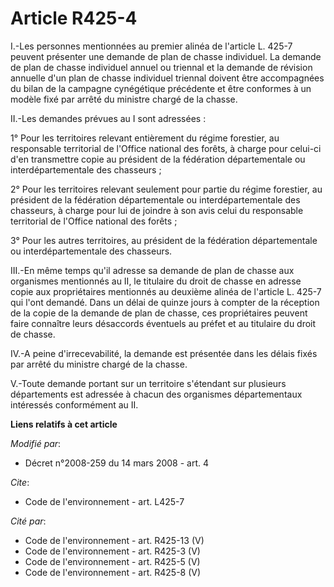 # Article R425-4

I.-Les personnes mentionnées au premier alinéa de l'article L. 425-7 peuvent présenter une demande de plan de chasse
individuel. La demande de plan de chasse individuel annuel ou triennal et la demande de révision annuelle d'un plan de chasse
individuel triennal doivent être accompagnées du bilan de la campagne cynégétique précédente et être conformes à un modèle
fixé par arrêté du ministre chargé de la chasse. 

II.-Les demandes prévues au I sont adressées : 

1° Pour les territoires relevant entièrement du régime forestier, au responsable territorial de l'Office national des forêts,
à charge pour celui-ci d'en transmettre copie au président de la fédération départementale ou interdépartementale des
chasseurs ; 

2° Pour les territoires relevant seulement pour partie du régime forestier, au président de la fédération départementale ou
interdépartementale des chasseurs, à charge pour lui de joindre à son avis celui du responsable territorial de l'Office
national des forêts ; 

3° Pour les autres territoires, au président de la fédération départementale ou interdépartementale des chasseurs. 

III.-En même temps qu'il adresse sa demande de plan de chasse aux organismes mentionnés au II, le titulaire du droit de
chasse en adresse copie aux propriétaires mentionnés au deuxième alinéa de l'article L. 425-7 qui l'ont demandé. Dans un
délai de quinze jours à compter de la réception de la copie de la demande de plan de chasse, ces propriétaires peuvent faire
connaître leurs désaccords éventuels au préfet et au titulaire du droit de chasse. 

IV.-A peine d'irrecevabilité, la demande est présentée dans les délais fixés par arrêté du ministre chargé de la chasse. 

V.-Toute demande portant sur un territoire s'étendant sur plusieurs départements est adressée à chacun des organismes
départementaux intéressés conformément au II.

**Liens relatifs à cet article**

_Modifié par_:

  - Décret n°2008-259 du 14 mars 2008 - art. 4

_Cite_:

  - Code de l'environnement - art. L425-7

_Cité par_:

  - Code de l'environnement - art. R425-13 (V)
  - Code de l'environnement - art. R425-3 (V)
  - Code de l'environnement - art. R425-5 (V)
  - Code de l'environnement - art. R425-8 (V)

